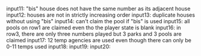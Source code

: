 input11: "bis" house does not have the same number as its adjacent house
input12: houses are not in strictly increasing order
input13: duplicate houses without using "bis"
input14: can't claim the pool if "bis" is used
input15: all pools on row1 are claimed even tho the player state is blank
input16: in row3, there are only three numbers played but 3 parks and 3 pools are claimed
input17: 12 temp agencies are used even though there can only be 0-11 temps used
input18:
input19:
input20: